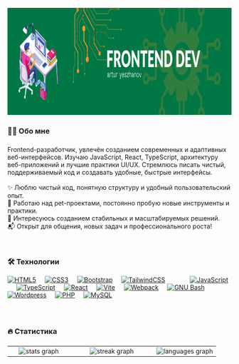 <p align="center">
  <img src="https://raw.githubusercontent.com/arturyeszhanov/arturyeszhanov/main/header.png" width="1200" height="240" alt="GitHub Banner" />
</p>

###

<h3 align="left">👩‍💻  Обо мне</h3>

###

<p align="left">Frontend-разработчик, увлечён созданием современных и адаптивных веб-интерфейсов. Изучаю JavaScript, React, TypeScript, архитектуру веб-приложений и лучшие практики UI/UX. Стремлюсь писать чистый, поддерживаемый код и создавать удобные, быстрые интерфейсы.<br><br>
✨ Люблю чистый код, понятную структуру и удобный пользовательский опыт.<br>
🔧 Работаю над pet-проектами, постоянно пробую новые инструменты и практики.<br>
🚀 Интересуюсь созданием стабильных и масштабируемых решений.<br>
📬 Открыт для общения, новых задач и профессионального роста!</p>

<br>

<h3 align="left">🛠 Технологии </h3>

<p align="left">
<a href="https://developer.mozilla.org/en-US/docs/Glossary/HTML5" target="_blank" rel="noreferrer"><img src="https://raw.githubusercontent.com/danielcranney/readme-generator/main/public/icons/skills/html5-colored.svg" width="36" height="36" alt="HTML5" title="HTML5"/></a>&nbsp;&nbsp;&nbsp;&nbsp;
<a href="https://www.w3.org/TR/CSS/#css" target="_blank" rel="noreferrer"><img src="https://raw.githubusercontent.com/danielcranney/readme-generator/main/public/icons/skills/css3-colored.svg" width="36" height="36" alt="CSS3" title="CSS3"/></a>&nbsp;&nbsp;&nbsp;&nbsp;
<a href="https://getbootstrap.com/" target="_blank" rel="noreferrer"><img src="https://raw.githubusercontent.com/danielcranney/readme-generator/main/public/icons/skills/bootstrap-colored.svg" width="36" height="36" alt="Bootstrap" title="Bootstrap"/></a>&nbsp;&nbsp;&nbsp;&nbsp;
<a href="https://tailwindcss.com/" target="_blank" rel="noreferrer"><img src="https://raw.githubusercontent.com/danielcranney/readme-generator/main/public/icons/skills/tailwindcss-colored.svg" width="36" height="36" alt="TailwindCSS" title="TailwindCSS"/></a>
&nbsp;&nbsp;&nbsp;&nbsp;&nbsp;&nbsp;&nbsp;&nbsp;&nbsp;&nbsp;&nbsp;&nbsp;
<a href="https://developer.mozilla.org/en-US/docs/Web/JavaScript" target="_blank" rel="noreferrer"><img src="https://raw.githubusercontent.com/danielcranney/readme-generator/main/public/icons/skills/javascript-colored.svg" width="36" height="36" alt="JavaScript" title="JavaScript"/></a>&nbsp;&nbsp;&nbsp;&nbsp;
<a href="https://www.typescriptlang.org/" target="_blank" rel="noreferrer"><img src="https://raw.githubusercontent.com/danielcranney/readme-generator/main/public/icons/skills/typescript-colored.svg" width="36" height="36" alt="TypeScript" title="TypeScript"/></a>&nbsp;&nbsp;&nbsp;&nbsp;
<a href="https://reactjs.org/" target="_blank" rel="noreferrer"><img src="https://raw.githubusercontent.com/danielcranney/readme-generator/main/public/icons/skills/react-colored.svg" width="36" height="36" alt="React" title="React"/></a>&nbsp;&nbsp;&nbsp;&nbsp;
<a href="https://vitejs.dev/" target="_blank" rel="noreferrer"><img src="https://raw.githubusercontent.com/danielcranney/readme-generator/main/public/icons/skills/vite-colored.svg" width="36" height="36" alt="Vite" title="Vite"/></a>&nbsp;&nbsp;&nbsp;&nbsp;
<a href="https://webpack.js.org/" target="_blank" rel="noreferrer"><img src="https://raw.githubusercontent.com/danielcranney/readme-generator/main/public/icons/skills/webpack-colored.svg" width="36" height="36" alt="Webpack" title="Webpack"/></a>&nbsp;&nbsp;&nbsp;&nbsp;
  <a href="https://www.gnu.org/software/bash/" target="_blank" rel="noreferrer"><img src="https://raw.githubusercontent.com/danielcranney/readme-generator/main/public/icons/skills/gnubash.svg" width="36" height="36" alt="GNU Bash" title="GNU Bash"/></a>
&nbsp;&nbsp;&nbsp;&nbsp;&nbsp;&nbsp;&nbsp;&nbsp;&nbsp;&nbsp;&nbsp;&nbsp;
<a href="https://wordpress.com" target="_blank" rel="noreferrer"><img src="https://raw.githubusercontent.com/danielcranney/readme-generator/main/public/icons/skills/wordpress-colored.svg" width="36" height="36" alt="Wordpress" title="Wordpress"/></a>&nbsp;&nbsp;&nbsp;&nbsp;
<a href="https://www.php.net/" target="_blank" rel="noreferrer"><img src="https://raw.githubusercontent.com/danielcranney/readme-generator/main/public/icons/skills/php-colored.svg" width="36" height="36" alt="PHP" title="PHP"/></a>&nbsp;&nbsp;&nbsp;&nbsp;
<a href="https://www.mysql.com/" target="_blank" rel="noreferrer"><img src="https://raw.githubusercontent.com/danielcranney/readme-generator/main/public/icons/skills/mysql-colored.svg" width="36" height="36" alt="MySQL" title="MySQL"/></a>
</p>

###

<br>
<h3 align="left">🔥 Cтатистика </h3>

###

<table align="center" width="100%" cellspacing="0" cellpadding="0" style="border: none;">
  <tr>
    <!-- Левая колонка: stats -->
    <td width="30%" align="center" style="border: none;">
      <img src="https://github-readme-stats.vercel.app/api?username=arturyeszhanov&hide_title=false&hide_rank=false&show_icons=true&include_all_commits=true&count_private=true&disable_animations=false&theme=dracula&locale=en&hide_border=false&order=1" height="150" alt="stats graph" />
    </td>
    <td width="40%" align="center" style="border: none;">
      <img src="https://streak-stats.demolab.com?user=arturyeszhanov&locale=en&mode=daily&theme=dark&hide_border=false&border_radius=5&order=3" height="220" alt="streak graph" />
    </td>
    <!-- Правая колонка: langs -->
    <td width="30%" align="center" style="border: none;">
      <img src="https://github-readme-stats.vercel.app/api/top-langs?username=arturyeszhanov&locale=en&hide_title=false&layout=compact&card_width=320&langs_count=5&theme=dracula&hide_border=false&order=2" height="150" alt="languages graph" />
    </td>
  </tr>
</table>

###
